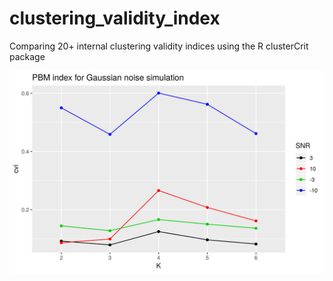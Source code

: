 # clustering_validity_index
Comparing 20+ internal clustering validity indices using the R clusterCrit package

![Pakhira, Bandyopadhyay and Maulik](https://raw.githubusercontent.com/esalman/clustering_validity_index/master/PBM.png)
